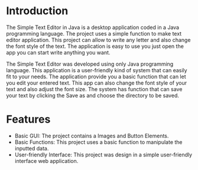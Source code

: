 # Introduction
The Simple Text Editor in Java is a desktop application coded in a Java programming language. The project uses a simple function to make text editor application. This project can allow to write any letter and also change the font style of the text. The application is easy to use you just open the app you can start write anything you want.

The Simple Text Editor was developed using only Java programming language. This application is a user-friendly kind of system that can easily fit to your needs. The application provide you a basic function that can let you edit your entered text. This app can also change the font style of your text and also adjust the font size. The system has function that can save your text by clicking the Save as and choose the directory to be saved.

# Features
- Basic GUI: The project contains a Images and Button Elements.
- Basic Functions: This project uses a basic function to manipulate the inputted data.
- User-friendly Interface: This project was design in a simple user-friendly interface web application.
